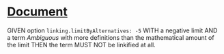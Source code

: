 # [Document](#document)

GIVEN option `linking.limitByAlternatives: -5` WITH a negative limit
AND a term *Ambiguous* with more definitions than the mathematical amount of the limit
THEN the term MUST NOT be linkified at all.

